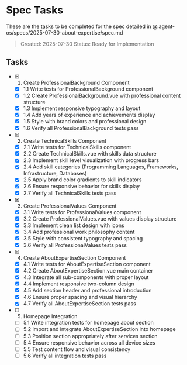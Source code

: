 # Spec Tasks

These are the tasks to be completed for the spec detailed in @.agent-os/specs/2025-07-30-about-expertise/spec.md

> Created: 2025-07-30
> Status: Ready for Implementation

## Tasks

- [x] 1. Create ProfessionalBackground Component
  - [x] 1.1 Write tests for ProfessionalBackground component
  - [x] 1.2 Create ProfessionalBackground.vue with professional content structure
  - [x] 1.3 Implement responsive typography and layout
  - [x] 1.4 Add years of experience and achievements display
  - [x] 1.5 Style with brand colors and professional design
  - [x] 1.6 Verify all ProfessionalBackground tests pass

- [x] 2. Create TechnicalSkills Component
  - [x] 2.1 Write tests for TechnicalSkills component
  - [x] 2.2 Create TechnicalSkills.vue with skills data structure
  - [x] 2.3 Implement skill level visualization with progress bars
  - [x] 2.4 Add skill categories (Programming Languages, Frameworks, Infrastructure, Databases)
  - [x] 2.5 Apply brand color gradients to skill indicators
  - [x] 2.6 Ensure responsive behavior for skills display
  - [x] 2.7 Verify all TechnicalSkills tests pass

- [x] 3. Create ProfessionalValues Component
  - [x] 3.1 Write tests for ProfessionalValues component
  - [x] 3.2 Create ProfessionalValues.vue with values display structure
  - [x] 3.3 Implement clean list design with icons
  - [x] 3.4 Add professional work philosophy content
  - [x] 3.5 Style with consistent typography and spacing
  - [x] 3.6 Verify all ProfessionalValues tests pass

- [x] 4. Create AboutExpertiseSection Component
  - [x] 4.1 Write tests for AboutExpertiseSection component
  - [x] 4.2 Create AboutExpertiseSection.vue main container
  - [x] 4.3 Integrate all sub-components with proper layout
  - [x] 4.4 Implement responsive two-column design
  - [x] 4.5 Add section header and professional introduction
  - [x] 4.6 Ensure proper spacing and visual hierarchy
  - [x] 4.7 Verify all AboutExpertiseSection tests pass

- [ ] 5. Homepage Integration
  - [ ] 5.1 Write integration tests for homepage about section
  - [ ] 5.2 Import and integrate AboutExpertiseSection into homepage
  - [ ] 5.3 Position section appropriately after services section
  - [ ] 5.4 Ensure responsive behavior across all device sizes
  - [ ] 5.5 Test content flow and visual consistency
  - [ ] 5.6 Verify all integration tests pass